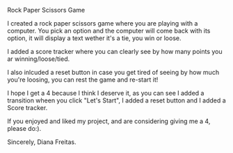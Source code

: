 Rock Paper Scissors Game

  I created a rock paper scissors game where you are playing with a computer. You pick an option and the computer will 
  come back with its option, it will display a text wether it's a tie, you win or loose.

  I added a score tracker where you can clearly see by how many points you ar winning/loose/tied.

  I also inlcuded a reset button in case you get tired of seeing by how much you're loosing, you can rest the game and re-start it! 

  I hope I get a 4 because I think I deserve it, as you can see I added a transition wheen you click "Let's Start", I added a reset button and I added a Score tracker. 

  If you enjoyed and liked my project, and are considering giving me a 4, please do:).

  Sincerely,
Diana Freitas.

